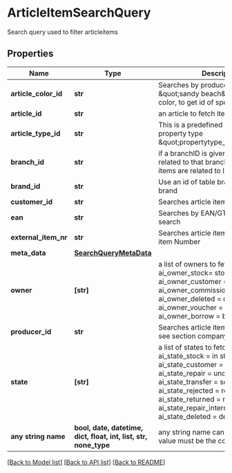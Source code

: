 # ArticleItemSearchQuery

Search query used to filter articleitems

## Properties
Name | Type | Description | Notes
------------ | ------------- | ------------- | -------------
**article_color_id** | **str** | Searches by producer color like \&quot;sandy beach\&quot;, see section color, to get id of specific color | [optional] 
**article_id** | **str** | an article to fetch items for | [optional] 
**article_type_id** | **str** | This is a predefined property ID of property type \&quot;propertytype_article_type\&quot; | [optional] 
**branch_id** | **str** | if a branchID is given, article items are related to that branch, else article items are related to login branch | [optional] 
**brand_id** | **str** | Use an id of table brand, see section brand | [optional] 
**customer_id** | **str** | Searches article items by customerID | [optional] 
**ean** | **str** | Searches by EAN/GTIN, no wildcard search | [optional] 
**external_item_nr** | **str** | Searches article items by external item Number | [optional] 
**meta_data** | [**SearchQueryMetaData**](SearchQueryMetaData.md) |  | [optional] 
**owner** | **[str]** | a list of owners to fetch items for. ai_owner_stock&#x3D; stock, ai_owner_customer &#x3D; customer, ai_owner_commission &#x3D; commission, ai_owner_deleted &#x3D; deleted, ai_owner_voucher &#x3D; voucher, ai_owner_borrow &#x3D; borrow | [optional] 
**producer_id** | **str** | Searches article items by producerID, see section company | [optional] 
**state** | **[str]** | a list of states to fetch items for. ai_state_stock &#x3D; in stock, ai_state_customer &#x3D; at the customer, ai_state_repair &#x3D; under repair, ai_state_transfer &#x3D; sent, ai_state_rejected &#x3D; rejected, ai_state_returned &#x3D; returned, ai_state_repair_intern &#x3D; internal repair, ai_state_deleted &#x3D; deleted | [optional] 
**any string name** | **bool, date, datetime, dict, float, int, list, str, none_type** | any string name can be used but the value must be the correct type | [optional]

[[Back to Model list]](../README.md#documentation-for-models) [[Back to API list]](../README.md#documentation-for-api-endpoints) [[Back to README]](../README.md)


